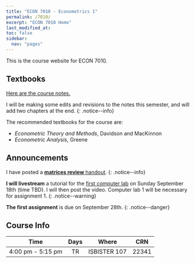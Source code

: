 ```yaml
---
title: "ECON 7010 - Econometrics 1"
permalink: /7010/
excerpt: "ECON 7010 Home"
last_modified_at:
toc: false
sidebar:
  nav: "pages"
---
```


This is the course website for ECON 7010.

## Textbooks
[Here are the course notes.](https://rtgodwin.com/econometrics1.pdf)

I will be making some edits and revisions to the notes this semester, and will add two chapters at the end.
{: .notice--info}

The recommended textbooks for the course are:

* *Econometric Theory and Methods*, Davidson and MacKinnon
* *Econometric Analysis*, Greene

## Announcements

I have posted a [**matrices review** handout](/7010/matrices.pdf).
{: .notice--info}

**I will livestream** a tutorial for the [first computer lab](/7010/lab1/) on Sunday September 18th (time TBD). I will then post the video. Computer lab 1 will be necessary for assignment 1.
{: .notice--warning}

**The first assignment** is due on September 28th.
{: .notice--danger}

## Course Info

| Time              | Days          | Where                  | CRN   |
| :---------------: | :-----------: | :--------------------: | :---: |
| 4:00 pm - 5:15 pm | TR            | ISBISTER 107           | 22341 |
